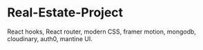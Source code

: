 # Real-Estate-Project
React hooks, React router, modern CSS, framer motion, mongodb, cloudinary,  auth0, mantine UI.
